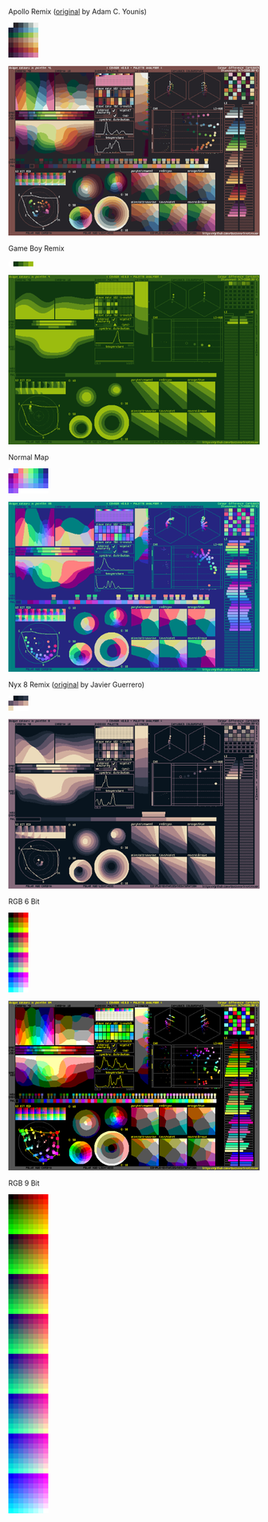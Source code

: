 Apollo Remix ([original](https://lospec.com/palette-list/apollo) by Adam C. Younis)

![Apollo Remix](apolloRemix.png)

![Plot](apolloPlot.png)

Game Boy Remix

![Game Boy Remix](gameBoyRemix.png)

![Plot](gameBoyPlot.png)

Normal Map

![Normal Map](normalMap.png)

![Plot](normalMapPlot.png)

Nyx 8 Remix ([original](https://lospec.com/palette-list/nyx8) by Javier Guerrero)

![Nyx 8 Remix](nyx8Remix.png)

![Plot](nyx8Plot.png)

RGB 6 Bit

![RGB 6 Bit](rgb6bit.png)

![Plot](rgb6bitPlot.png)

RGB 9 Bit

![RGB 6 Bit](rgb9bit.png)